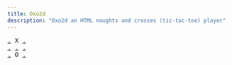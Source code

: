 ```yaml
---
title: Oxo2d 
description: "Oxo2d an HTML noughts and crosses (tic-tac-toe) player"
---
```


<pre class="oxo2d">
<a href="../82/">.</a> X <a href="../8c/">.</a>
<a href="../8l/">.</a> <a href="../6b/">.</a> <a href="../8q/">.</a>
<a href="../91/">.</a> O <a href="../93/">.</a>
</pre>
